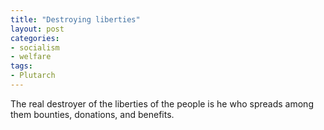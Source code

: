 ```yaml
---
title: "Destroying liberties"
layout: post
categories:
- socialism
- welfare
tags:
- Plutarch
---
```


The real destroyer of the liberties of the people is he who spreads among them bounties, donations, and benefits.